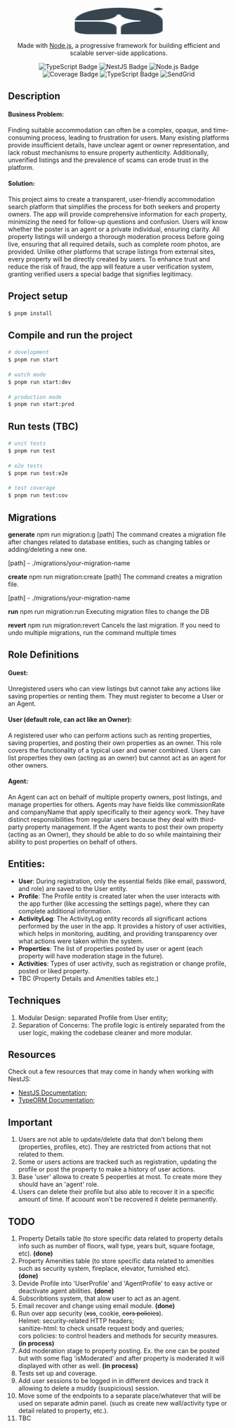 <p align="center">
  <a href="http://nestjs.com/" target="_blank">
    <img src="src/assets/logo.svg" width="200" height="60" />
  </a>
</p>

[circleci-image]: https://img.shields.io/circleci/build/github/nestjs/nest/master?token=abc123def456
[circleci-url]: https://circleci.com/gh/nestjs/nest

  <p align="center">
    Made with <a href="http://nodejs.org" target="_blank">Node.js</a>, a progressive framework for building efficient and scalable server-side applications.
  </p>

  <p align="center">
    <img src="https://img.shields.io/badge/typescript-v4.8.2-3178c6?logo=typescript&logoColor=3178c6" alt="TypeScript Badge" />
    <img src="https://img.shields.io/badge/nestjs-v10.0.0-E0234E?logo=nestjs&logoColor=E0234E" alt="NestJS Badge" />
    <img src="https://img.shields.io/badge/node.js-^20.3.1-339933?logo=node.js&logoColor=339933" alt="Node.js Badge" />
    <br />
    <img src="https://img.shields.io/badge/coverage-0%25-brightgreen" alt="Coverage Badge" />
    <img src="https://img.shields.io/badge/pnpm-v9.12.1-F69220?logo=pnpm&logoColor=F69220" alt="TypeScript Badge" />
    <img src="https://img.shields.io/badge/SendGrid-F22F46?logo=twilio&logoColor=white" alt="SendGrid" />
  </p>
  <!--[![Backers on Open Collective](https://opencollective.com/nest/backers/badge.svg)](https://opencollective.com/nest#backer)
  [![Sponsors on Open Collective](https://opencollective.com/nest/sponsors/badge.svg)](https://opencollective.com/nest#sponsor)-->

## Description

#### Business Problem:

Finding suitable accommodation can often be a complex, opaque, and time-consuming process, leading to frustration for users. Many existing platforms provide insufficient details, have unclear agent or owner representation, and lack robust mechanisms to ensure property authenticity. Additionally, unverified listings and the prevalence of scams can erode trust in the platform.

#### Solution:

This project aims to create a transparent, user-friendly accommodation search platform that simplifies the process for both seekers and property owners. The app will provide comprehensive information for each property, minimizing the need for follow-up questions and confusion. Users will know whether the poster is an agent or a private individual, ensuring clarity.
All property listings will undergo a thorough moderation process before going live, ensuring that all required details, such as complete room photos, are provided. Unlike other platforms that scrape listings from external sites, every property will be directly created by users.
To enhance trust and reduce the risk of fraud, the app will feature a user verification system, granting verified users a special badge that signifies legitimacy.

## Project setup

```bash
$ pnpm install
```

## Compile and run the project

```bash
# development
$ pnpm run start

# watch mode
$ pnpm run start:dev

# production mode
$ pnpm run start:prod
```

## Run tests (TBC)

```bash
# unit tests
$ pnpm run test

# e2e tests
$ pnpm run test:e2e

# test coverage
$ pnpm run test:cov
```

## Migrations

**generate**
npm run migration:g [path]
The command creates a migration file after changes related to database entities, such as changing tables or adding/deleting a new one.

[path] - ./migrations/your-migration-name

**create**
npm run migration:create [path]
The command creates a migration file.

[path] - ./migrations/your-migration-name

**run**
npm run migration:run
Executing migration files to change the DB

**revert**
npm run migration:revert
Cancels the last migration. If you need to undo multiple migrations, run the command multiple times

## Role Definitions

#### Guest:

Unregistered users who can view listings but cannot take any actions like saving properties or renting them. They must register to become a User or an Agent.

#### User (default role, can act like an Owner):

A registered user who can perform actions such as renting properties, saving properties, and posting their own properties as an owner.
This role covers the functionality of a typical user and owner combined.
Users can list properties they own (acting as an owner) but cannot act as an agent for other owners.

#### Agent:

An Agent can act on behalf of multiple property owners, post listings, and manage properties for others.
Agents may have fields like commissionRate and companyName that apply specifically to their agency work.
They have distinct responsibilities from regular users because they deal with third-party property management.
If the Agent wants to post their own property (acting as an Owner), they should be able to do so while maintaining their ability to post properties on behalf of others.

## Entities:

- **User**: During registration, only the essential fields (like email, password, and role) are saved to the User entity.
- **Profile**: The Profile entity is created later when the user interacts with the app further (like accessing the settings page), where they can complete additional information.
- **ActivityLog**: The ActivityLog entity records all significant actions performed by the user in the app. It provides a history of user activities, which helps in monitoring, auditing, and providing transparency over what actions were taken within the system.
- **Properties**: The list of properties posted by user or agent (each property will have moderation stage in the future).
- **Activities**: Types of user activity, such as registration or change profile, posted or liked property.
- TBC (Property Details and Amenities tables etc.)

## Techniques

1. Modular Design: separated Profile from User entity;
1. Separation of Concerns: The profile logic is entirely separated from the user logic, making the codebase cleaner and more modular.

## Resources

Check out a few resources that may come in handy when working with NestJS:

- [NestJS Documentation](https://docs.nestjs.com);
- [TypeORM Documentation](https://typeorm.io);

## Important

1. Users are not able to update/delete data that don't belong them (properties, profiles, etc). They are restricted from actions that not related to them.
2. Some or users actions are tracked such as registration, updating the profile or post the property to make a history of user actions.
3. Base 'user' allowa to create 5 peoperties at most. To create more they should have an 'agent' role.
4. Users can delete their profile but also able to recover it in a specific amount of time. If acoount won't be recovered it delete permanently.

## TODO

1. Property Details table (to store specific data related to property details info such as number of floors, wall type, years buit, square footage, etc). **(done)**
2. Property Amenities table (to store specific data related to amenities such as security system, fireplace, elevator, furnished etc). <br/> **(done)**
3. Devide Profile into 'UserProfile' and 'AgentProfile' to easy active or deactivate agent abilities. **(done)**
4. Subscribtions system, that alow user to act as an agent.
5. Email recover and change using email module. **(done)**
6. Run over app security (~~xss~~, cookie, ~~cors policies~~). <br/> Helmet: security-related HTTP headers; <br/> sanitize-html: to check unsafe request body and queries; <br/> cors policies: to control headers and methods for security measures. <br/> **(in process)**
7. Add moderation stage to property posting. Ex. the one can be posted but with some flag 'isModerated' and after property is moderated it will displayed with other as well. **(in process)**
8. Tests set up and coverage.
9. Add user sessions to be logged in in different devices and track it allowing to delete a muddy (suspicious) session.
10. Move some of the endpoints to a separate place/whatever that will be used on separate admin panel.
    (such as create new wall/activity type or detail related to property, etc.).
11. TBC

